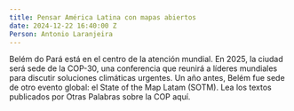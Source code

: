 ```yaml
---
title: Pensar América Latina con mapas abiertos
date: 2024-12-22 16:40:00 Z
Person: Antonio Laranjeira
---
```


Belém do Pará está en el centro de la atención mundial. En 2025, la ciudad será sede de la COP-30, una conferencia que reunirá a líderes mundiales para discutir soluciones climáticas urgentes. Un año antes, Belém fue sede de otro evento global: el State of the Map Latam (SOTM). Lea los textos publicados por Otras Palabras sobre la COP aquí.